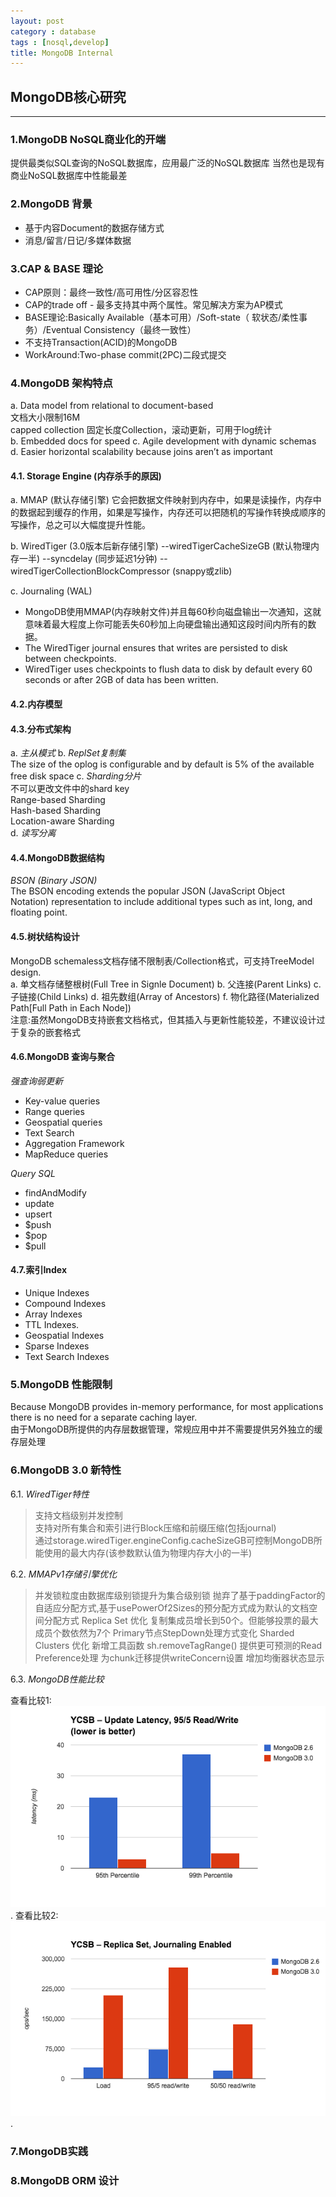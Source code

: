 ```yaml
---
layout: post
category : database
tags : [nosql,develop]
title: MongoDB Internal
---
```


## MongoDB核心研究
------------------------------------------------

### 1.MongoDB NoSQL商业化的开端

提供最类似SQL查询的NoSQL数据库，应用最广泛的NoSQL数据库
当然也是现有商业NoSQL数据库中性能最差
 
### 2.MongoDB 背景

- 基于内容Document的数据存储方式
- 消息/留言/日记/多媒体数据

### 3.CAP & BASE 理论

- CAP原则：最终一致性/高可用性/分区容忍性
- CAP的trade off - 最多支持其中两个属性。常见解决方案为AP模式
- BASE理论:Basically Available（基本可用）/Soft-state（ 软状态/柔性事务）/Eventual Consistency（最终一致性）
- 不支持Transaction(ACID)的MongoDB
- WorkAround:Two-phase commit(2PC)二段式提交

### 4.MongoDB 架构特点

a. Data model from relational to document-based <br />
文档大小限制16M <br />
capped collection 固定长度Collection，滚动更新，可用于log统计 <br />
b. Embedded docs for speed
c. Agile development with dynamic schemas
d. Easier horizontal scalability because joins aren’t as important

#### 4.1. Storage Engine (内存杀手的原因)

a. MMAP (默认存储引擎)
它会把数据文件映射到内存中，如果是读操作，内存中的数据起到缓存的作用，如果是写操作，内存还可以把随机的写操作转换成顺序的写操作，总之可以大幅度提升性能。

b. WiredTiger (3.0版本后新存储引擎)
--wiredTigerCacheSizeGB (默认物理内存一半)
--syncdelay (同步延迟1分钟)
--wiredTigerCollectionBlockCompressor (snappy或zlib)

c. Journaling (WAL)
- MongoDB使用MMAP(内存映射文件)并且每60秒向磁盘输出一次通知，这就意味着最大程度上你可能丢失60秒加上向硬盘输出通知这段时间内所有的数据。
- The WiredTiger journal ensures that writes are persisted to disk between checkpoints.
- WiredTiger uses checkpoints to flush data to disk by default every 60 seconds or after 2GB of data has been written.

#### 4.2.内存模型

#### 4.3.分布式架构

a. _主从模式_
b. _ReplSet复制集_ <br />
   	 The size of the oplog is configurable and by default is 5% of the available free disk space
c. _Sharding分片_ <br />
   	不可以更改文件中的shard key <br />
   	Range-based Sharding <br />
   	Hash-based Sharding <br />
   	Location-aware Sharding <br />
d. _读写分离_
 

#### 4.4.MongoDB数据结构

_BSON (Binary JSON)_ <br />
The BSON encoding extends the popular JSON (JavaScript Object Notation) representation to include additional types such as int, long, and floating point.

#### 4.5.树状结构设计

MongoDB schemaless文档存储不限制表/Collection格式，可支持TreeModel design.<br />
a. 单文档存储整根树(Full Tree in Signle Document)
b. 父连接(Parent Links)
c. 子链接(Child Links)
d. 祖先数组(Array of Ancestors)
f. 物化路径(Materialized Path[Full Path in Each Node]) <br />
注意:虽然MongoDB支持嵌套文档格式，但其插入与更新性能较差，不建议设计过于复杂的嵌套格式

#### 4.6.MongoDB 查询与聚合

_强查询弱更新_
- Key-value queries
- Range queries
- Geospatial queries
- Text Search
- Aggregation Framework
- MapReduce queries
 
_Query SQL_
- findAndModify
- update
- upsert
- $push
- $pop
- $pull

#### 4.7.索引Index

- Unique Indexes
- Compound Indexes
- Array Indexes
- TTL Indexes.
- Geospatial Indexes
- Sparse Indexes
- Text Search Indexes

### 5.MongoDB 性能限制

Because MongoDB provides in-memory performance, for most applications there is no need for a separate caching layer. <br />
由于MongoDB所提供的内存层数据管理，常规应用中并不需要提供另外独立的缓存层处理

### 6.MongoDB 3.0 新特性

6.1. _WiredTiger特性_  
>	支持文档级别并发控制  
>	支持对所有集合和索引进行Block压缩和前缀压缩(包括journal)  
>	通过storage.wiredTiger.engineConfig.cacheSizeGB可控制MongoDB所能使用的最大内存(该参数默认值为物理内存大小的一半)  

6.2. _MMAPv1存储引擎优化_
>	并发锁粒度由数据库级别锁提升为集合级别锁
>	抛弃了基于paddingFactor的自适应分配方式,基于usePowerOf2Sizes的预分配方式成为默认的文档空间分配方式
>	Replica Set 优化
>	复制集成员增长到50个。但能够投票的最大成员个数依然为7个
>	Primary节点StepDown处理方式变化
>	Sharded Clusters 优化
>	新增工具函数 sh.removeTagRange()
>	提供更可预测的Read Preference处理
>	为chunk迁移提供writeConcern设置
>	增加均衡器状态显示

6.3. _MongoDB性能比较_

查看比较1: ![MongoDB响应延迟](_includes/MongoLatency.png).
查看比较2: ![MongoDB并发量](_includes/MongoDBOpsSec.png).


### 7.MongoDB实践

### 8.MongoDB ORM 设计


